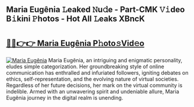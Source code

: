 ## Maria Eugênia 𝙻eaked 𝙽u𝚍e - Part-CMK 𝚅𝚒deo B𝚒kini 𝙿hotos - Hot All 𝙻eaks XBncK

# <h2><a href="http://ld40ae.urlbe.top/?page=Maria+Eug%c3%aania">🔗🔗👉👉 Maria Eugênia P𝚑oto𝚜Vid𝚎o</a></h2>

[![Maria Eugênia](https://i.imgur.com/eBuTRDB.gif)](http://ld40ae.urlbe.top/?page=Maria+Eug%c3%aania)
Maria Eugênia, an intriguing and enigmatic personality, eludes simple categorization. Her groundbreaking style of online communication has enthralled and infuriated followers, igniting debates on ethics, self-representation, and the evolving nature of virtual societies. Regardless of her future decisions, her mark on the virtual community is indelible. Armed with an unwavering spirit and undeniable allure, Maria Eugênia journey in the digital realm is unending.
